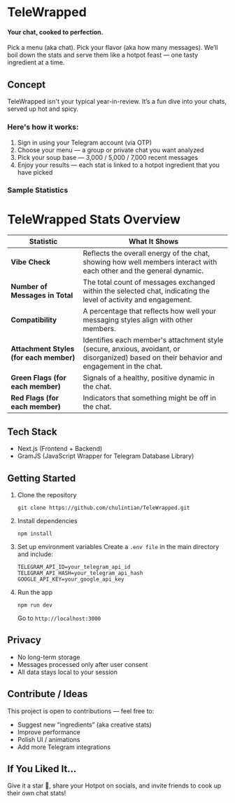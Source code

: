 # TeleWrapped
#### **Your chat, cooked to perfection.**
Pick a menu (aka chat). Pick your flavor (aka how many messages). We’ll boil down the stats and serve them like a hotpot feast — one tasty ingredient at a time.

## Concept 
TeleWrapped isn't your typical year-in-review. It’s a fun dive into your chats, served up hot and spicy.

### Here's how it works:
1. Sign in using your Telegram account (via OTP)
2. Choose your menu — a group or private chat you want analyzed
3. Pick your soup base — 3,000 / 5,000 / 7,000 recent messages
4. Enjoy your results — each stat is linked to a hotpot ingredient that you have picked

### Sample Statistics
# TeleWrapped Stats Overview

| **Statistic**                    | **What It Shows**                                                                                   |
|-----------------------------------|------------------------------------------------------------------------------------------------------|
| **Vibe Check**                    | Reflects the overall energy of the chat, showing how well members interact with each other and the general dynamic. |
| **Number of Messages in Total**   | The total count of messages exchanged within the selected chat, indicating the level of activity and engagement. |
| **Compatibility**                 | A percentage that reflects how well your messaging styles align with other members. |
| **Attachment Styles (for each member)** | Identifies each member's attachment style (secure, anxious, avoidant, or disorganized) based on their behavior and engagement in the chat. |
| **Green Flags (for each member)** | Signals of a healthy, positive dynamic in the chat.|
| **Red Flags (for each member)**   | Indicators that something might be off in the chat. |

## Tech Stack
- Next.js (Frontend + Backend)
- GramJS (JavaScript Wrapper for Telegram Database Library)

## Getting Started
1. Clone the repository
   ```
   git clone https://github.com/chulintian/TeleWrapped.git
   ```
2. Install dependencies
   ```
   npm install
   ```
3. Set up environment variables
   Create a `.env file` in the main directory and include:
   ```
   TELEGRAM_API_ID=your_telegram_api_id
   TELEGRAM_API_HASH=your_telegram_api_hash
   GOOGLE_API_KEY=your_google_api_key
   ```
5. Run the app
   ```
   npm run dev
   ```
   Go to `http://localhost:3000`

## Privacy
- No long-term storage
- Messages processed only after user consent
- All data stays local to your session
  
## Contribute / Ideas
This project is open to contributions — feel free to:
- Suggest new “ingredients” (aka creative stats)
- Improve performance
- Polish UI / animations
- Add more Telegram integrations
  
## If You Liked It...
Give it a star 🌟, share your Hotpot on socials, and invite friends to cook up their own chat stats!
